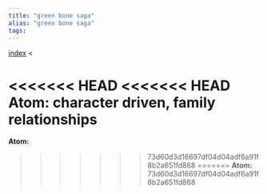 ```yaml
---
title: "green bone saga"
alias: "green bone saga"
tags: 
---
```


[index](/.md) < 

<<<<<<< HEAD
<<<<<<< HEAD
**Atom:** character driven, family relationships
=======
**Atom:** 
>>>>>>> 73d60d3d16697df04d04adf6a91f8b2a651fd868
=======
**Atom:** 
>>>>>>> 73d60d3d16697df04d04adf6a91f8b2a651fd868

